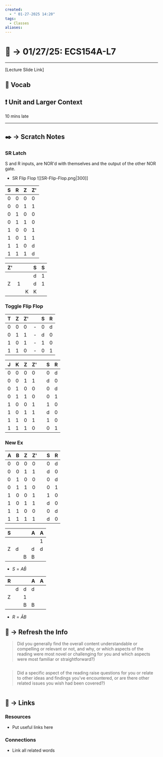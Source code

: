 ```yaml
---
created:
  - " 01-27-2025 14:20"
tags:
  - Classes
aliases:
---
```


# 📗 ->  01/27/25: ECS154A-L7
---
[Lecture Slide Link]

## 🎤 Vocab



## ❗ Unit and Larger Context


10 mins late

---



## ✒️ -> Scratch Notes
### SR Latch
S and R inputs, are NOR'd with themselves and the output of the other NOR gate.
- SR Flip Flop
![[SR-Flip-Flop.png|300]]

| S   | R   | Z   | Z'  |
| --- | --- | --- | --- |
| 0   | 0   | 0   | 0   |
| 0   | 0   | 1   | 1   |
| 0   | 1   | 0   | 0   |
| 0   | 1   | 1   | 0   |
| 1   | 0   | 0   | 1   |
| 1   | 0   | 1   | 1   |
| 1   | 1   | 0   | d   |
| 1   | 1   | 1   | d   |

| Z'  |     |     | S   | S   |
| --- | --- | --- | --- | --- |
|     |     |     | d   | 1   |
| Z   | 1   |     | d   | 1   |
|     |     | K   | K   |     |




### Toggle Flip Flop
| T   | Z   | Z'  |     | S   | R   |
| --- | --- | --- | --- | --- | --- |
| 0   | 0   | 0   | *-* | 0   | d   |
| 0   | 1   | 1   | *-* | d   | 0   |
| 1   | 0   | 1   | *-* | 1   | 0   |
| 1   | 1   | 0   | *-* | 0   | 1   |


| J   | K   | Z   | Z'  |     | S   | R   |
| --- | --- | --- | --- | --- | --- | --- |
| 0   | 0   | 0   | 0   |     | 0   | d   |
| 0   | 0   | 1   | 1   |     | d   | 0   |
| 0   | 1   | 0   | 0   |     | 0   | d   |
| 0   | 1   | 1   | 0   |     | 0   | 1   |
| 1   | 0   | 0   | 1   |     | 1   | 0   |
| 1   | 0   | 1   | 1   |     | d   | 0   |
| 1   | 1   | 0   | 1   |     | 1   | 0   |
| 1   | 1   | 1   | 0   |     | 0   | 1   |

### New Ex
| A   | B   | Z   | Z'  |     | S   | R   |
| --- | --- | --- | --- | --- | --- | --- |
| 0   | 0   | 0   | 0   |     | 0   | d   |
| 0   | 0   | 1   | 1   |     | d   | 0   |
| 0   | 1   | 0   | 0   |     | 0   | d   |
| 0   | 1   | 1   | 0   |     | 0   | 1   |
| 1   | 0   | 0   | 1   |     | 1   | 0   |
| 1   | 0   | 1   | 1   |     | d   | 0   |
| 1   | 1   | 0   | 0   |     | 0   | d   |
| 1   | 1   | 1   | 1   |     | d   | 0   |

| S   |     |     | A   | A   |
| --- | --- | --- | --- | --- |
|     |     |     |     | 1   |
| Z   | d   |     | d   | d   |
|     |     | B   | B   |     |
- $S=A\bar{B}$


| R   |     |     | A   | A   |
| --- | --- | --- | --- | --- |
|     | d   | d   | d   |     |
| Z   |     | 1   |     |     |
|     |     | B   | B   |     |
- $R=\bar{A}B$



## 🧪 -> Refresh the Info
> Did you generally find the overall content understandable or compelling or relevant or not, and why, or which aspects of the reading were most novel or challenging for you and which aspects were most familiar or straightforward?)  
```

```

> Did a specific aspect of the reading raise questions for you or relate to other ideas and findings you’ve encountered, or are there other related issues you wish had been covered?)
```

```




## 🔗 -> Links
### Resources
- Put useful links here


### Connections
- Link all related words
